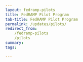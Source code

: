 ```yaml
---
layout: fedramp-pilots
title: FedRAMP Pilot Program
tab-title: FedRAMP Pilot Program
permalink: /updates/pilots/
redirect_from:
    /fedramp-pilots
    /pilots
summary: 
tags: 

---
```


